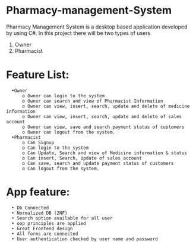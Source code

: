 # Pharmacy-management-System
Pharmacy Management System is a desktop based application developed by using C#.
In this project there will be two types of users
1.	Owner
2.	Pharmacist
# Feature List:
      •Owner
          o	Owner can login to the system
          o	Owner can search and view of Pharmacist Information
          o	Owner can view, insert, search, update and delete of medicine information
          o	Owner can view, insert, search, update and delete of sales account
          o	Owner can view, save and search payment status of customers
          o	Owner can logout from the system.
      •Pharmacist
          o	Can Signup
          o	Can login to the system
          o	Can Update, Search and view of Medicine information & status
          o	Can insert, Search, Update of sales account
          o	Can save, search and update payment status of customers
          o	Can logout from the system.
# App feature:
      • Db Connected
      • Normalized DB (2NF) 
      • Search option available for all user
      • oop principles are applied
      • Great Frontend design
      • All forms are connected
      • User authentication checked by user name and password

